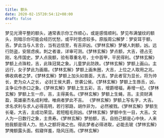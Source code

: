 ```yaml
---
title: 额头
date: 2020-02-15T20:54:12+08:00
draft: false
---
```


梦见光滑平整的额头，通常表示你工作顺心，或是感情顺利。梦见布满皱纹的额头，则暗示你可能会经历忧愁，或平时思虑较多。原版周公解梦：梦安耳于额，吉。梦此当与人言合，当有远信至，有吉非凶。《梦林玄解》梦被人刺额，凶。远行防盗，安居虑疾。刺之者谁，详审可测。《梦林玄解》梦点额，大吉，德占无刚，名传国史。梦人点我额，验有尊重名号，士中首甲，平民得利。《梦林玄解》梦额上点珠粒，吉，此珠冠晃之象。儿童梦此防跌。《梦林玄解》梦额上画山。主远行，女子梦此为画眉。《梦林玄解》梦额上画朱圈，大吉，上位之人取用之兆。佛收病者之梦。《梦林玄解》梦额上加头如兽面，大吉。梦此者官为显长，将为帅长，吏为众人之长， 必封王侯大爵，世袭公侯。《梦林玄解》梦额上生唇舌，凶，主争讼作赤口之象。《梦林玄解》梦额上生五彩，吉，增爵增福，寿增一纪。《梦林玄解》梦额上生一疖，吉，主得美名。《梦林玄解》梦额上生蝇，吉。主资财满盈，英雄豪杰名成利增。唯病者梦此不吉。 《梦林玄解》梦额上写名字，大吉。求名求利与求人必得高明，若行邪路，胡作非为， 必然被戮。《梦林玄解》梦额生长毫，大吉，主成功荣显。若短粗毛则凶。《梦林玄解》梦额中生一目，大吉。文人为一日数行之象，主贵寿。《梦林玄解》梦拍额，吉。自拍己额是心中快，人来拍我额是得人力。拍人之额将诲之也。得此梦者必得进取，必能去玻《梦林玄解》梦掩额露头面。假寢佯羞，隐风压雨。《梦林玄解》